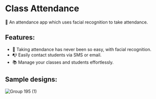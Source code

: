 # Class Attendance

🏫 An attendance app which uses facial recognition to take attendance.

## Features:

- 🙂 Taking attendance has never been so easy, with facial recognition.
- 📭 Easily contact students via SMS or email.
- 📚 Manage your classes and students effortlessly.

## Sample designs:

![Group 195 (1)](https://github.com/raj-pulapakura/Class-Attendance/assets/87762282/2e4f7db3-9056-4e38-99ad-29caa27b589e)
